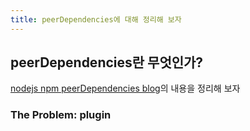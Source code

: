 ```yaml
---
title: peerDependencies에 대해 정리해 보자
---
```

## peerDependencies란 무엇인가?

[nodejs npm peerDependencies blog](https://nodejs.org/en/blog/npm/peer-dependencies )의 내용을 정리해 보자

###  The Problem: plugin